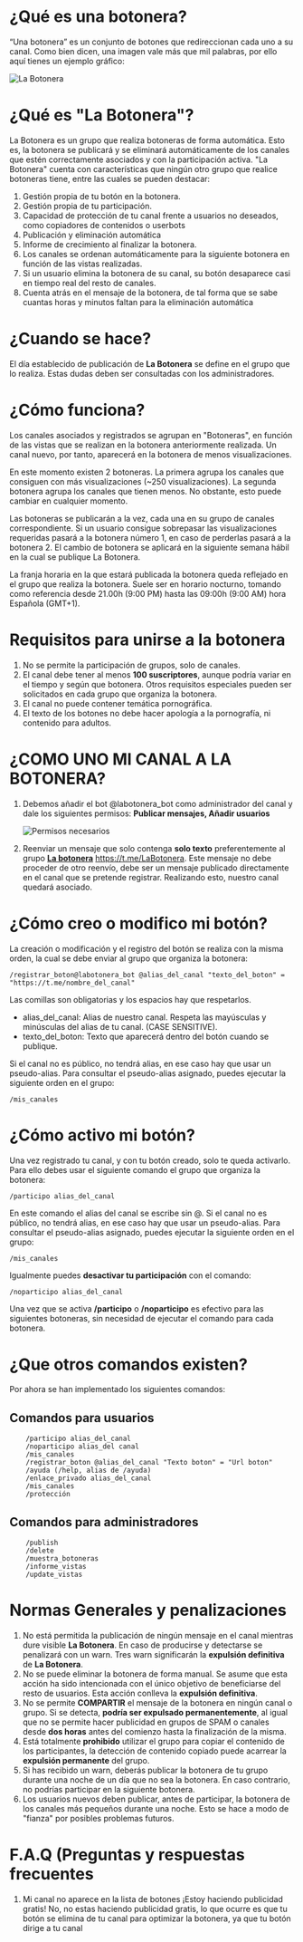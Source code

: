 # ¿Qué es una botonera?
“Una botonera” es un conjunto de botones que redireccionan cada uno a su canal.
Como bien dicen, una imagen vale más que mil palabras, por ello aquí tienes un ejemplo gráfico:

![La Botonera](/media/botonera.png)

# ¿Qué es "La Botonera"?
La Botonera es un grupo que realiza botoneras de forma automática. Esto es, la botonera se publicará y se eliminará automáticamente de los canales que estén correctamente asociados y con la participación activa.
"La Botonera" cuenta con características que ningún otro grupo que realice botoneras tiene, entre las cuales se pueden destacar:

1. Gestión propia de tu botón en la botonera.
1. Gestión propia de tu participación.
1. Capacidad de protección de tu canal frente a usuarios no deseados, como copiadores de contenidos o userbots
1. Publicación y eliminación automática
1. Informe de crecimiento al finalizar la botonera.
1. Los canales se ordenan automáticamente para la siguiente botonera en función de las vistas realizadas.
1. Si un usuario elimina la botonera de su canal, su botón desaparece casi en tiempo real del resto de canales.
1. Cuenta atrás en el mensaje de la botonera, de tal forma que se sabe cuantas horas y minutos faltan para la eliminación automática


# ¿Cuando se hace?

El día establecido de publicación de **La Botonera** se define en el grupo que lo realiza. Estas dudas deben ser consultadas con los administradores.

# ¿Cómo funciona?

Los canales asociados y registrados se agrupan en "Botoneras", en función de las vistas que se realizan en la botonera anteriormente realizada. Un canal nuevo, por tanto, aparecerá en la botonera de menos visualizaciones.

En este momento existen 2 botoneras. La primera agrupa los canales que consiguen con más visualizaciones (~250 visualizaciones). La segunda botonera agrupa los canales que tienen menos. No obstante, esto puede cambiar en cualquier momento.

Las botoneras se publicarán a la vez, cada una en su grupo de canales correspondiente. Si un usuario consigue sobrepasar 
las visualizaciones requeridas pasará a la botonera número 1, en caso de perderlas pasará a la botonera 2. El cambio de 
botonera se aplicará en la siguiente semana hábil en la cual se publique La Botonera.

La franja horaria en la que estará publicada la botonera queda reflejado en el grupo que realiza la botonera. Suele ser en horario nocturno, tomando como referencia desde 21.00h (9:00 PM) hasta las 09:00h (9:00 AM) hora Española (GMT+1).


# Requisitos para unirse a la botonera

1. No se permite la participación de grupos, solo de canales.
1. El canal debe tener al menos **100 suscriptores**, aunque podría variar en el tiempo y según que botonera. Otros requisitos especiales pueden ser solicitados en cada grupo que organiza la botonera.
1. El canal no puede contener temática pornográfica.
1. El texto de los botones no debe hacer apología a la pornografía, ni contenido para adultos.


# ¿COMO UNO MI CANAL A LA BOTONERA?

1. Debemos añadir el bot @labotonera_bot como administrador del canal y dale los siguientes permisos: **Publicar mensajes, Añadir usuarios**
    
    ![Permisos necesarios](/media/permisos_labotonera_bot.png)

2. Reenviar un mensaje que solo contenga **solo texto** preferentemente al grupo [**La botonera**](https://t.me/LaBotonera) https://t.me/LaBotonera. Este mensaje no debe proceder de otro reenvío, debe ser un mensaje publicado directamente en el canal que se pretende registrar. Realizando esto, nuestro canal quedará asociado.


# ¿Cómo creo o modifico mi botón?

La creación o modificación y el registro del botón se realiza con la misma orden, la cual se debe enviar al grupo que organiza la botonera:
 ```
 /registrar_boton@labotonera_bot @alias_del_canal "texto_del_boton" = "https://t.me/nombre_del_canal"
 ```
Las comillas son obligatorias y los espacios hay que respetarlos.

* alias_del_canal: Alias de nuestro canal. Respeta las mayúsculas y minúsculas del alias de tu canal. (CASE SENSITIVE). 
* texto_del_boton: Texto que aparecerá dentro del botón cuando se publique.

Si el canal no es público, no tendrá alias, en ese caso hay que usar un pseudo-alias. Para consultar el pseudo-alias asignado, puedes ejecutar la siguiente orden en el grupo:
```
/mis_canales
```

# ¿Cómo activo mi botón?

Una vez registrado tu canal, y con tu botón creado, solo te queda activarlo. Para ello debes usar el siguiente comando el grupo que organiza la botonera:

```
/participo alias_del_canal
```
En este comando el alias del canal se escribe sin @. Si el canal no es público, no tendrá alias, en ese caso hay que usar un pseudo-alias. Para consultar el pseudo-alias asignado, puedes ejecutar la siguiente orden en el grupo:
```
/mis_canales
```

Igualmente puedes **desactivar tu participación** con el comando:
```
/noparticipo alias_del_canal
```

Una vez que se activa **/participo** o **/noparticipo** es efectivo para las siguientes botoneras, sin necesidad de ejecutar el comando para cada botonera.

# ¿Que otros comandos existen?

Por ahora se han implementado los siguientes comandos:

## Comandos para usuarios
```
    /participo alias_del_canal
    /noparticipo alias_del canal
    /mis_canales
    /registrar_boton @alias_del_canal "Texto boton" = "Url boton"
    /ayuda (/help, alias de /ayuda)
    /enlace_privado alias_del_canal
    /mis_canales
    /protección
```

## Comandos para administradores
```
    /publish
    /delete
    /muestra_botoneras
    /informe_vistas
    /update_vistas
```


# Normas Generales y penalizaciones

1. No está permitida la publicación de ningún mensaje en el canal mientras dure visible **La Botonera**. En caso de producirse y detectarse se penalizará con un warn. Tres warn significarán la **expulsión definitiva** de **La Botonera**.
1. No se puede eliminar la botonera de forma manual. Se asume que esta acción ha sido intencionada con el único objetivo de beneficiarse del resto de usuarios. Esta acción conlleva la **expulsión definitiva**.
1. No se permite **COMPARTIR** el mensaje de la botonera en ningún canal o grupo. Si se detecta, **podría ser expulsado permanentemente**, al igual que no se permite hacer publicidad en grupos de SPAM o canales desde **dos horas** antes del comienzo hasta la finalización de la misma.
1. Está totalmente **prohibido** utilizar el grupo para copiar el contenido de los participantes, la detección de contenido copiado puede acarrear la **expulsión permanente** del grupo. 
1. Si has recibido un warn, deberás publicar la botonera de tu grupo durante una noche de un día que no sea la botonera. En caso contrario, no podrías participar en la siguiente botonera.
1. Los usuarios nuevos deben publicar, antes de participar, la botonera de los canales más pequeños durante una noche. Esto se hace a modo de "fianza" por posibles problemas futuros.


# F.A.Q (Preguntas y respuestas frecuentes
1. Mi canal no aparece en la lista de botones ¡Estoy haciendo publicidad gratis!
    No, no estas haciendo publicidad gratis, lo que ocurre es que tu botón se elimina de tu canal para optimizar la botonera, ya que tu botón dirige a tu canal


